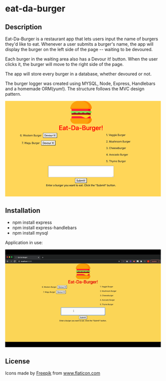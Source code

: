 # eat-da-burger

## Description 

Eat-Da-Burger is a restaurant app that lets users input the name of burgers they'd like to eat. Whenever a user submits a burger's name, the app will display the burger on the left side of the page -- waiting to be devoured.


Each burger in the waiting area also has a Devour it! button. When the user clicks it, the burger will move to the right side of the page.


The app will store every burger in a database, whether devoured or not.

The burger logger was created using MYSQL, Node, Express, Handlebars and a homemade ORM(yum!). The structure follows the MVC design pattern.


![Homepage](public/assets/img/homepage.png)



## Installation

* npm install express
* npm install express-handlebars
* npm install mysql

Application in use:

![App](public/assets/img/app.gif)

## License

<div>Icons made by <a href="https://www.freepik.com" title="Freepik">Freepik</a> from <a href="https://www.flaticon.com/" title="Flaticon">www.flaticon.com</a></div>